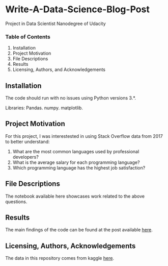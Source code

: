 # Write-A-Data-Science-Blog-Post
Project in Data Scientist Nanodegree of Udacity

### Table of Contents

1. Installation
2. Project Motivation
3. File Descriptions
4. Results
5. Licensing, Authors, and Acknowledgements

## Installation 

The code should run with no issues using Python versions 3.*.

Libraries:
Pandas.
numpy.
matplotlib.

## Project Motivation

For this project, I was interestested in using Stack Overflow data from 2017 to better understand:

1. What are the most common languages used by professional developers?
2. What is the average salary for each programming language?
3. Which programming language has the highest job satisfaction?

## File Descriptions

The notebook available here showcases work related to the above questions.  

## Results

The main findings of the code can be found at the post available [here](https://medium.com/@moulikaachhe/few-insights-depicts-the-better-programmer-career-fc8f9dd05371).

## Licensing, Authors, Acknowledgements

The data in this repository comes from kaggle [here](https://www.kaggle.com/stackoverflow/so-survey-2017/data).
